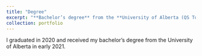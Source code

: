 ```yaml
---
title: "Degree"
excerpt: "**Bachelor’s degree** from the **University of Alberta (QS Top 100, ARWU Top 100)** <br/><img src='/images/UA_degree.png'>"
collection: portfolio
---
```


I graduated in 2020 and received my bachelor’s degree from the University of Alberta in early 2021.
